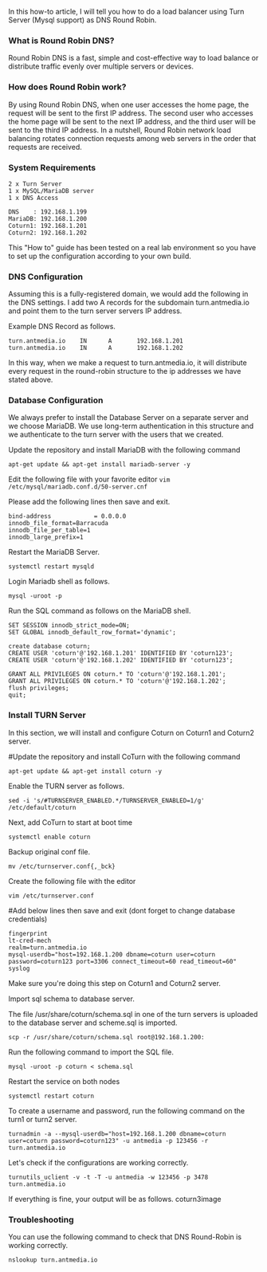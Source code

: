 In this how-to article, I will tell you how to do a load balancer using Turn Server (Mysql support) as DNS Round Robin.

### What is Round Robin DNS?
Round Robin DNS is a fast, simple and cost-effective way to load balance or distribute traffic evenly over multiple servers or devices.

### How does Round Robin work?
By using Round Robin DNS, when one user accesses the home page, the request will be sent to the first IP address. The second user who accesses the home page will be sent to the next IP address, and the third user will be sent to the third IP address. In a nutshell, Round Robin network load balancing rotates connection requests among web servers in the order that requests are received.

### System Requirements
```
2 x Turn Server
1 x MySQL/MariaDB server
1 x DNS Access
```
```
DNS    : 192.168.1.199
MariaDB: 192.168.1.200
Coturn1: 192.168.1.201
Coturn2: 192.168.1.202
```
This "How to" guide has been tested on a real lab environment so you have to set up the configuration according to your own build.

### DNS Configuration

Assuming this is a fully-registered domain, we would add the following in the DNS settings. I add two A records for the subdomain turn.antmedia.io and point them to the turn server servers IP address.

Example DNS Record as follows.
```
turn.antmedia.io	IN		A		192.168.1.201
turn.antmedia.io	IN		A		192.168.1.202
```
In this way, when we make a request to turn.antmedia.io, it will distribute every request in the round-robin structure to the ip addresses we have stated above.

### Database Configuration

We always prefer to install the Database Server on a separate server and we choose MariaDB. We use long-term authentication in this structure and we authenticate to the turn server with the users that we created.

Update the repository and install MariaDB with the following command

`apt-get update && apt-get install mariadb-server -y`

Edit the following file with your favorite editor 
`vim /etc/mysql/mariadb.conf.d/50-server.cnf`

Please add the following lines then save and exit.
```
bind-address            = 0.0.0.0
innodb_file_format=Barracuda
innodb_file_per_table=1
innodb_large_prefix=1
```
Restart the MariaDB Server.

`systemctl restart mysqld`

Login Mariadb shell as follows.

`mysql -uroot -p `

Run the SQL command as follows on the MariaDB shell.

```
SET SESSION innodb_strict_mode=ON;
SET GLOBAL innodb_default_row_format='dynamic';

create database coturn;
CREATE USER 'coturn'@'192.168.1.201' IDENTIFIED BY 'coturn123';
CREATE USER 'coturn'@'192.168.1.202' IDENTIFIED BY 'coturn123';

GRANT ALL PRIVILEGES ON coturn.* TO 'coturn'@'192.168.1.201';
GRANT ALL PRIVILEGES ON coturn.* TO 'coturn'@'192.168.1.202';
flush privileges;
quit;
```
### Install TURN Server

In this section, we will install and configure Coturn on Coturn1 and Coturn2 server.

#Update the repository and install CoTurn with the following command

`apt-get update && apt-get install coturn -y`

Enable the TURN server as follows.

`sed -i 's/#TURNSERVER_ENABLED.*/TURNSERVER_ENABLED=1/g' /etc/default/coturn`

Next, add CoTurn to start at boot time

`systemctl enable coturn`

Backup original conf file.

`mv /etc/turnserver.conf{,_bck}`

Create the following file with the editor

`vim /etc/turnserver.conf`

#Add below lines then save and exit (dont forget to change database credentials)
```
fingerprint
lt-cred-mech
realm=turn.antmedia.io
mysql-userdb="host=192.168.1.200 dbname=coturn user=coturn password=coturn123 port=3306 connect_timeout=60 read_timeout=60"
syslog
```
Make sure you're doing this step on Coturn1 and Coturn2 server.

Import sql schema to database server.

The file /usr/share/coturn/schema.sql in one of the turn servers is uploaded to the database server and scheme.sql is imported.

`scp -r /usr/share/coturn/schema.sql root@192.168.1.200:`

Run the following command to import the SQL file.

`mysql -uroot -p coturn < schema.sql`

Restart the service on both nodes

`systemctl restart coturn`

To create a username and password, run the following command on the turn1 or turn2 server.

`turnadmin -a --mysql-userdb="host=192.168.1.200 dbname=coturn user=coturn password=coturn123" -u antmedia -p 123456 -r turn.antmedia.io`

Let's check if the configurations are working correctly.

`turnutils_uclient -v -t -T -u antmedia -w 123456 -p 3478 turn.antmedia.io`


If everything is fine, your output will be as follows.
coturn3image

### Troubleshooting

You can use the following command to check that DNS Round-Robin is working correctly.

`nslookup turn.antmedia.io`
